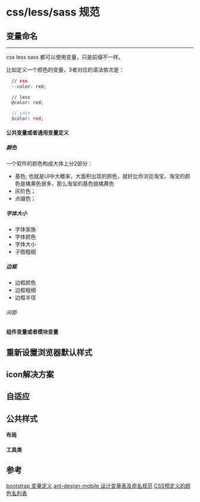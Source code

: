 # css/less/sass 规范

## 变量命名

---

css less sass 都可以使用变量，只是前缀不一样。

比如定义一个颜色的变量，3者对应的语法依次是：

```css
  // css
  --color: red;
```

```less
  // less
  @color: red;
```

```sass
  // sass
  $color: red;
```

#### 公共变量或者通用变量定义

##### 颜色
 
一个软件的颜色构成大体上分2部分：

- 基色; 也就是UI中大概率，大面积出现的颜色，就好比你浏览淘宝，淘宝的颜色是橘黄色居多，那么淘宝的基色就橘黄色
- 灰阶色；
- 点缀色；


##### 字体大小

- 字体家族
- 字体颜色
- 字体大小
- 子图粗细

##### 边框

 - 边框颜色
 - 边框粗细
 - 边框半径

###### 间距

#### 组件变量或者模块变量

## 重新设置浏览器默认样式

## icon解决方案

## 自适应

## 公共样式

#### 布局

#### 工具类

## 参考


[bootstrap 变量定义][1]
[ant-design-mobile 设计变量表及命名规范][2]
[CSS预定义的颜色名列表][3]

[1]:https://github.com/twbs/bootstrap "bootstrap github 地址"
[2]:https://github.com/ant-design/ant-design-mobile/wiki/%E8%AE%BE%E8%AE%A1%E5%8F%98%E9%87%8F%E8%A1%A8%E5%8F%8A%E5%91%BD%E5%90%8D%E8%A7%84%E8%8C%83 "ant-design-mobile 设计变量表及命名规范"
[3]:http://www.w3school.com.cn/cssref/css_colorsfull.asp "CSS 颜色名"
[4]:http://www.w3school.com.cn/cssref/css_colors.asp "css颜色"